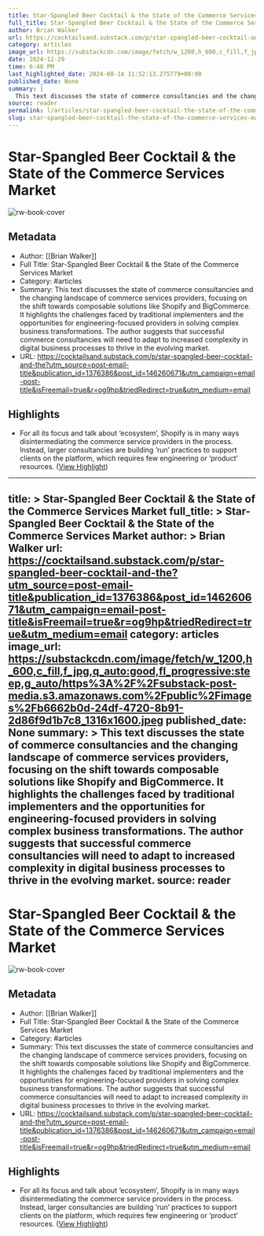 ```yaml
---
title: Star-Spangled Beer Cocktail & the State of the Commerce Services Market
full_title: Star-Spangled Beer Cocktail & the State of the Commerce Services Market
author: Brian Walker
url: https://cocktailsand.substack.com/p/star-spangled-beer-cocktail-and-the?utm_source=post-email-title&publication_id=1376386&post_id=146260671&utm_campaign=email-post-title&isFreemail=true&r=og9hp&triedRedirect=true&utm_medium=email
category: articles
image_url: https://substackcdn.com/image/fetch/w_1200,h_600,c_fill,f_jpg,q_auto:good,fl_progressive:steep,g_auto/https%3A%2F%2Fsubstack-post-media.s3.amazonaws.com%2Fpublic%2Fimages%2Fb6662b0d-24df-4720-8b91-2d86f9d1b7c8_1316x1600.jpeg
date: 2024-12-29
time: 6:40 PM
last_highlighted_date: 2024-08-14 11:52:13.275779+00:00
published_date: None
summary: |
  This text discusses the state of commerce consultancies and the changing landscape of commerce services providers, focusing on the shift towards composable solutions like Shopify and BigCommerce. It highlights the challenges faced by traditional implementers and the opportunities for engineering-focused providers in solving complex business transformations. The author suggests that successful commerce consultancies will need to adapt to increased complexity in digital business processes to thrive in the evolving market.
source: reader
permalink: l/articles/star-spangled-beer-cocktail-the-state-of-the-commerce-services-market
slug: star-spangled-beer-cocktail-the-state-of-the-commerce-services-market
---
```

# Star-Spangled Beer Cocktail & the State of the Commerce Services Market

![rw-book-cover](https://substackcdn.com/image/fetch/w_1200,h_600,c_fill,f_jpg,q_auto:good,fl_progressive:steep,g_auto/https%3A%2F%2Fsubstack-post-media.s3.amazonaws.com%2Fpublic%2Fimages%2Fb6662b0d-24df-4720-8b91-2d86f9d1b7c8_1316x1600.jpeg)

## Metadata
- Author: [[Brian Walker]]
- Full Title: Star-Spangled Beer Cocktail & the State of the Commerce Services Market
- Category: #articles
- Summary: This text discusses the state of commerce consultancies and the changing landscape of commerce services providers, focusing on the shift towards composable solutions like Shopify and BigCommerce. It highlights the challenges faced by traditional implementers and the opportunities for engineering-focused providers in solving complex business transformations. The author suggests that successful commerce consultancies will need to adapt to increased complexity in digital business processes to thrive in the evolving market.
- URL: https://cocktailsand.substack.com/p/star-spangled-beer-cocktail-and-the?utm_source=post-email-title&publication_id=1376386&post_id=146260671&utm_campaign=email-post-title&isFreemail=true&r=og9hp&triedRedirect=true&utm_medium=email

## Highlights
- For all its focus and talk about ‘ecosystem’, Shopify is in many ways disintermediating the commerce service providers in the process. Instead, larger consultancies are building ‘run’ practices to support clients on the platform, which requires few engineering or ‘product’ resources. ([View Highlight](https://read.readwise.io/read/01j58bpe9dd85d6xc8p3ygwx7c))


---
title: >
  Star-Spangled Beer Cocktail & the State of the Commerce Services Market
full_title: >
  Star-Spangled Beer Cocktail & the State of the Commerce Services Market
author: >
  Brian Walker
url: https://cocktailsand.substack.com/p/star-spangled-beer-cocktail-and-the?utm_source=post-email-title&publication_id=1376386&post_id=146260671&utm_campaign=email-post-title&isFreemail=true&r=og9hp&triedRedirect=true&utm_medium=email
category: articles
image_url: https://substackcdn.com/image/fetch/w_1200,h_600,c_fill,f_jpg,q_auto:good,fl_progressive:steep,g_auto/https%3A%2F%2Fsubstack-post-media.s3.amazonaws.com%2Fpublic%2Fimages%2Fb6662b0d-24df-4720-8b91-2d86f9d1b7c8_1316x1600.jpeg
published_date: None
summary: >
  This text discusses the state of commerce consultancies and the changing landscape of commerce services providers, focusing on the shift towards composable solutions like Shopify and BigCommerce. It highlights the challenges faced by traditional implementers and the opportunities for engineering-focused providers in solving complex business transformations. The author suggests that successful commerce consultancies will need to adapt to increased complexity in digital business processes to thrive in the evolving market.
source: reader
---
# Star-Spangled Beer Cocktail & the State of the Commerce Services Market

![rw-book-cover](https://substackcdn.com/image/fetch/w_1200,h_600,c_fill,f_jpg,q_auto:good,fl_progressive:steep,g_auto/https%3A%2F%2Fsubstack-post-media.s3.amazonaws.com%2Fpublic%2Fimages%2Fb6662b0d-24df-4720-8b91-2d86f9d1b7c8_1316x1600.jpeg)

## Metadata
- Author: [[Brian Walker]]
- Full Title: Star-Spangled Beer Cocktail & the State of the Commerce Services Market
- Category: #articles
- Summary: This text discusses the state of commerce consultancies and the changing landscape of commerce services providers, focusing on the shift towards composable solutions like Shopify and BigCommerce. It highlights the challenges faced by traditional implementers and the opportunities for engineering-focused providers in solving complex business transformations. The author suggests that successful commerce consultancies will need to adapt to increased complexity in digital business processes to thrive in the evolving market.
- URL: https://cocktailsand.substack.com/p/star-spangled-beer-cocktail-and-the?utm_source=post-email-title&publication_id=1376386&post_id=146260671&utm_campaign=email-post-title&isFreemail=true&r=og9hp&triedRedirect=true&utm_medium=email

## Highlights
- For all its focus and talk about ‘ecosystem’, Shopify is in many ways disintermediating the commerce service providers in the process. Instead, larger consultancies are building ‘run’ practices to support clients on the platform, which requires few engineering or ‘product’ resources. ([View Highlight](https://read.readwise.io/read/01j58bpe9dd85d6xc8p3ygwx7c))


